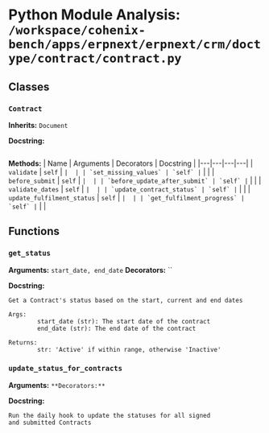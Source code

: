 # Python Module Analysis: `/workspace/cohenix-bench/apps/erpnext/erpnext/crm/doctype/contract/contract.py`

## Classes

### `Contract`
**Inherits:** `Document`


**Docstring:**
```

```

**Methods:**
| Name | Arguments | Decorators | Docstring |
|---|---|---|---|
| `validate` | `self` | `` |  |
| `set_missing_values` | `self` | `` |  |
| `before_submit` | `self` | `` |  |
| `before_update_after_submit` | `self` | `` |  |
| `validate_dates` | `self` | `` |  |
| `update_contract_status` | `self` | `` |  |
| `update_fulfilment_status` | `self` | `` |  |
| `get_fulfilment_progress` | `self` | `` |  |





## Functions

### `get_status`
**Arguments:** `start_date, end_date`
**Decorators:** ``

**Docstring:**
```
Get a Contract's status based on the start, current and end dates

Args:
        start_date (str): The start date of the contract
        end_date (str): The end date of the contract

Returns:
        str: 'Active' if within range, otherwise 'Inactive'
```
### `update_status_for_contracts`
**Arguments:** ``
**Decorators:** ``

**Docstring:**
```
Run the daily hook to update the statuses for all signed
and submitted Contracts
```

